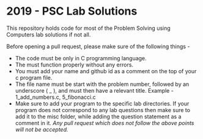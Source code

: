 
# 2019 - PSC Lab Solutions
This repository holds code for most of the Problem Solving using Computers lab solutions if not all.

Before opening a pull request, please make sure of the following things -
- The code must be only in C programming language.
- The must function properly without any errors.
- You must add your name and github id as a comment on the top of your c program file.
- The file name must be start with the problem number, followed by an underscore ( _ ), and must then have a relevant title. Example - 1_add_numbers.c, 5_fibonacci.c
- Make sure to add your program to the specific lab directories. If your program does not correspond to any lab questions then make sure to add it to the misc folder, while adding the question statement as a comment in it.
_Any pull request which does not follow the above points will not be accepted._
